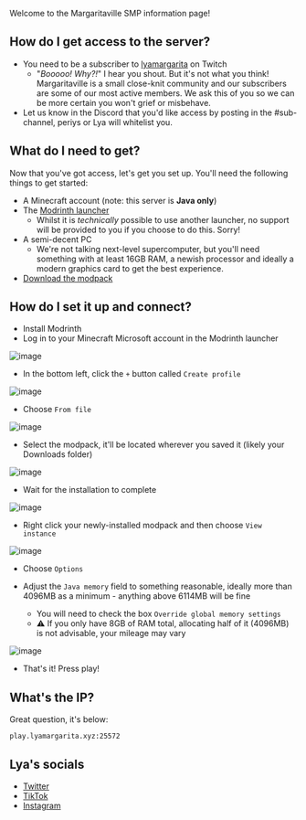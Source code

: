 Welcome to the Margaritaville SMP information page!

## How do I get access to the server?
- You need to be a subscriber to [lyamargarita](https://www.twitch.tv/lyamargarita) on Twitch
  - "_Booooo! Why?!_" I hear you shout. But it's not what you think! Margaritaville is a small close-knit community and our subscribers are some of our most active members. We ask this of you so we can be more certain you won't grief or misbehave.
- Let us know in the Discord that you'd like access by posting in the #sub-channel, periys or Lya will whitelist you.

## What do I need to get?
Now that you've got access, let's get you set up. You'll need the following things to get started:
- A Minecraft account (note: this server is **Java only**)
- The [Modrinth launcher](https://modrinth.com/app)
  - Whilst it is _technically_ possible to use another launcher, no support will be provided to you if you choose to do this. Sorry!
- A semi-decent PC
  - We're not talking next-level supercomputer, but you'll need something with at least 16GB RAM, a newish processor and ideally a modern graphics card to get the best experience.
- [Download the modpack](https://mega.nz/file/7coHRSYZ#x64e5yvNc-L6B_t7XfbQE9-HaCaltvpAuAo2J6hhXxU)

## How do I set it up and connect?
- Install Modrinth
- Log in to your Minecraft Microsoft account in the Modrinth launcher

![image](https://github.com/user-attachments/assets/d028a1e1-bf28-433b-8520-e82243d2f61f)

- In the bottom left, click the `+` button called `Create profile`

![image](https://github.com/user-attachments/assets/ce723699-9e54-47e2-8608-f75759810bee)

- Choose `From file`

![image](https://github.com/user-attachments/assets/792f20d3-e62e-4ce3-8675-c87db5bb45a1)

- Select the modpack, it'll be located wherever you saved it (likely your Downloads folder)

![image](https://github.com/user-attachments/assets/56fdbdd1-313d-46fb-9f0f-149742612bf2)

- Wait for the installation to complete

![image](https://github.com/user-attachments/assets/8bd8e45f-8dac-4eac-a79d-4b74f32225ac)

- Right click your newly-installed modpack and then choose `View instance`

![image](https://github.com/user-attachments/assets/7f08f550-8b96-4abc-b022-c3c6ae61cce0)

- Choose `Options`

- Adjust the `Java memory` field to something reasonable, ideally more than 4096MB as a minimum - anything above 6114MB will be fine
  - You will need to check the box `Override global memory settings`
  - ⚠️ If you only have 8GB of RAM total, allocating half of it (4096MB) is not advisable, your mileage may vary

 ![image](https://github.com/user-attachments/assets/ca03256f-491c-421e-a7d7-6d46a10b4416)

- That's it! Press play!

## What's the IP?
Great question, it's below:
```
play.lyamargarita.xyz:25572
```

## Lya's socials
- [Twitter](https://twitter.com/lyamargaritaa)
- [TikTok](https://www.tiktok.com/@lyamargarita)
- [Instagram](https://www.instagram.com/lyamargarita)
